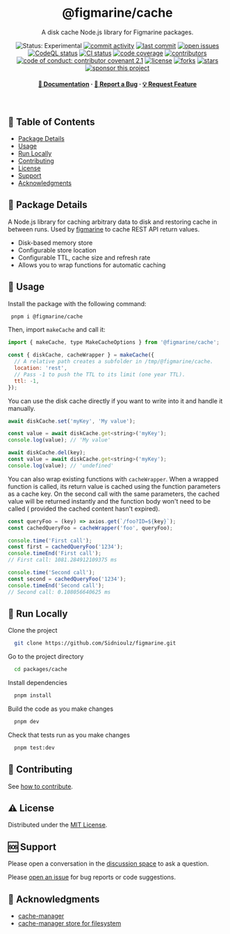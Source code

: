 
<div align="center">
  <h1>@figmarine/cache</h1>
  
  <p>
    A disk cache Node.js library for Figmarine packages.
  </p>
  
  
  <p>
    <img src="https://img.shields.io/badge/status-experimental-thistle" alt="Status: Experimental" />
    <a href="https://github.com/Sidnioulz/figmarine/commits"><img src="https://img.shields.io/github/commit-activity/m/Sidnioulz/figmarine" alt="commit activity" /></a>
    <a href="https://github.com/Sidnioulz/figmarine/commits"><img src="https://img.shields.io/github/last-commit/Sidnioulz/figmarine" alt="last commit" /></a>
    <a href="https://github.com/Sidnioulz/figmarine/issues?q=is%3Aopen+is%3Aissue+label%3Apkg-cache"><img src="https://img.shields.io/github/issues-search?query=repo%3ASidnioulz%2Ffigmarine%20is%3Aopen%20is%3Aissue%20label%3Apkg-cache&label=issues" alt="open issues" /></a>
    <a href="https://github.com/Sidnioulz/figmarine/actions/workflows/github-code-scanning/codeql"><img src="https://github.com/Sidnioulz/figmarine/actions/workflows/github-code-scanning/codeql/badge.svg?branch=main" alt="CodeQL status" /></a>
    <a href="https://github.com/Sidnioulz/figmarine/actions/workflows/continuous-integration.yml"><img src="https://github.com/Sidnioulz/figmarine/actions/workflows/continuous-integration.yml/badge.svg?branch=main" alt="CI status" /></a>
    <a href="https://codecov.io/gh/Sidnioulz/figmarine"><img src="https://codecov.io/gh/Sidnioulz/figmarine/graph/badge.svg?token=4SX3N57XH3" alt="code coverage" /></a>
    <a href="https://github.com/Sidnioulz/figmarine/graphs/contributors"><img src="https://img.shields.io/github/contributors/Sidnioulz/figmarine" alt="contributors" /></a>
    <a href="https://github.com/Sidnioulz/figmarine/blob/main/CODE_OF_CONDUCT.md"><img src="https://img.shields.io/badge/Contributor%20Covenant-2.1-4baaaa.svg" alt="code of conduct: contributor covenant 2.1" /></a>
    <a href="https://github.com/Sidnioulz/figmarine/blob/main/LICENSE"><img src="https://img.shields.io/github/license/Sidnioulz/figmarine.svg" alt="license" /></a>
    <a href="https://github.com/Sidnioulz/figmarine/network/members"><img src="https://img.shields.io/github/forks/Sidnioulz/figmarine" alt="forks" /></a>
    <a href="https://github.com/Sidnioulz/figmarine/stargazers"><img src="https://img.shields.io/github/stars/Sidnioulz/figmarine" alt="stars" /></a>
    <a href="https://github.com/sponsors/Sidnioulz"><img src="https://img.shields.io/badge/sponsor-30363D?logo=GitHub-Sponsors&logoColor=#EA4AAA" alt="sponsor this project" /></a>
  </p>
   
  <h4>
    <a href="https://github.com/Sidnioulz/figmarine/packages/cache">📗 Documentation</a>
  <span> · </span>
    <a href="https://github.com/Sidnioulz/figmarine/issues/new?labels=bug,pkg:%20cache">🐛 Report a Bug</a>
  <span> · </span>
    <a href="https://github.com/Sidnioulz/figmarine/issues/new?labels=enhancement,pkg:%20cache">💡 Request Feature</a>
  </h4>
</div>

<br />

## :notebook_with_decorative_cover: Table of Contents

<!-- no toc -->
  - [Package Details](#star2-package-details)
  - [Usage](#eyes-usage)
  - [Run Locally](#running-run-locally)
  - [Contributing](#wave-contributing)
  - [License](#warning-license)
  - [Support](#sos-support)
  - [Acknowledgments](#yellow_heart-acknowledgments)





## :star2: Package Details

A Node.js library for caching arbitrary data to disk and restoring cache in between runs. Used by [figmarine](https://github.com/Sidnioulz/figmarine) to cache REST API return values.

- Disk-based memory store
- Configurable store location
- Configurable TTL, cache size and refresh rate
- Allows you to wrap functions for automatic caching


<!-- Usage -->
## :eyes: Usage

Install the package with the following command:

```bash
 pnpm i @figmarine/cache
```

Then, import `makeCache` and call it:


```javascript
import { makeCache, type MakeCacheOptions } from '@figmarine/cache';

const { diskCache, cacheWrapper } = makeCache({
  // A relative path creates a subfolder in /tmp/@figmarine/cache.
  location: 'rest',
  // Pass -1 to push the TTL to its limit (one year TTL).
  ttl: -1,
});
```

You can use the disk cache directly if you want to write into it and handle it manually.

```javascript
await diskCache.set('myKey', 'My value');

const value = await diskCache.get<string>('myKey');
console.log(value); // 'My value'

await diskCache.del(key);
const value = await diskCache.get<string>('myKey');
console.log(value); // 'undefined'

```

You can also wrap existing functions with `cacheWrapper`. When a wrapped function is called,
its return value is cached using the function parameters as a cache key. On the second call
with the same parameters, the cached value will be returned instantly and the function body
won't need to be called ( provided the cached content hasn't expired).

```javascript
const queryFoo = (key) => axios.get(`/foo?ID=${key}`);
const cachedQueryFoo = cacheWrapper('foo', queryFoo);

console.time('First call');
const first = cachedQueryFoo('1234');
console.timeEnd('First call');
// First call: 1081.284912109375 ms

console.time('Second call');
const second = cachedQueryFoo('1234');
console.timeEnd('Second call');
// Second call: 0.108056640625 ms
```

## :running: Run Locally

Clone the project

```bash
  git clone https://github.com/Sidnioulz/figmarine.git
```

Go to the project directory

```bash
  cd packages/cache
```

Install dependencies

```bash
  pnpm install
```

Build the code as you make changes

```bash
  pnpm dev
```

Check that tests run as you make changes

```bash
  pnpm test:dev
```


## :wave: Contributing

See [how to contribute](https://github.com/Sidnioulz/figmarine/tree/main?tab=readme-ov-file#package-contributing).

## :warning: License

Distributed under the [MIT License](https://github.com/Sidnioulz/figmarine/tree/main?tab=MIT-1-ov-file).

## :sos: Support

Please open a conversation in the [discussion space](https://github.com/Sidnioulz/figmarine/discussions) to ask a question.

Please [open an issue](https://github.com/Sidnioulz/figmarine/issues/new?labels=pkg:%20cache) for bug reports or code suggestions.

## :yellow_heart: Acknowledgments

- [cache-manager](https://github.com/jaredwray/cacheable/tree/main/packages/cache-manager)
- [cache-manager store for filesystem](https://github.com/rolandstarke/node-cache-manager-fs-hash)
